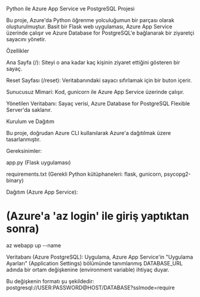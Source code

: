 Python ile Azure App Service ve PostgreSQL Projesi

Bu proje, Azure'da Python öğrenme yolculuğumun bir parçası olarak oluşturulmuştur. Basit bir Flask web uygulaması, Azure App Service üzerinde çalışır ve Azure Database for PostgreSQL'e bağlanarak bir ziyaretçi sayacını yönetir.

Özellikler

Ana Sayfa (/): Siteyi o ana kadar kaç kişinin ziyaret ettiğini gösteren bir sayaç.

Reset Sayfası (/reset): Veritabanındaki sayacı sıfırlamak için bir buton içerir.

Sunucusuz Mimari: Kod, gunicorn ile Azure App Service üzerinde çalışır.

Yönetilen Veritabanı: Sayaç verisi, Azure Database for PostgreSQL Flexible Server'da saklanır.

Kurulum ve Dağıtım

Bu proje, doğrudan Azure CLI kullanılarak Azure'a dağıtılmak üzere tasarlanmıştır.

Gereksinimler:

app.py (Flask uygulaması)

requirements.txt (Gerekli Python kütüphaneleri: flask, gunicorn, psycopg2-binary)

Dağıtım (Azure App Service):

# (Azure'a 'az login' ile giriş yaptıktan sonra)
az webapp up --name <benzersiz-uygulama-adi>


Veritabanı (Azure PostgreSQL):
Uygulama, Azure App Service'in "Uygulama Ayarları" (Application Settings) bölümünde tanımlanmış DATABASE_URL adında bir ortam değişkenine (environment variable) ihtiyaç duyar.

Bu değişkenin formatı şu şekildedir:
postgresql://USER:PASSWORD@HOST/DATABASE?sslmode=require